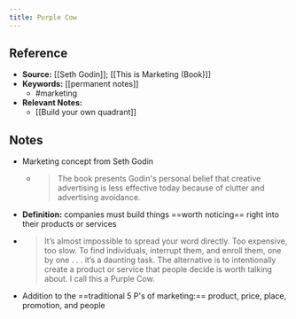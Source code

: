```yaml
---
title: Purple Cow
---
```

## Reference
- **Source:** [[Seth Godin]]; [[This is Marketing (Book)]]
- **Keywords:** [[permanent notes]]
	- #marketing
- **Relevant Notes:**
	- [[Build your own quadrant]]
## Notes
- Marketing concept from Seth Godin
	- >The book presents Godin's personal belief that creative advertising is less effective today because of clutter and advertising avoidance.
- **Definition:** companies must build things ==worth noticing== right into their products or services
- > It’s almost impossible to spread your word directly. Too expensive, too slow. To find individuals, interrupt them, and enroll them, one by one . . . it’s a daunting task. The alternative is to intentionally create a product or service that people decide is worth talking about. I call this a Purple Cow.
- Addition to the ==traditional 5 P's of marketing:== product, price, place, promotion, and people 